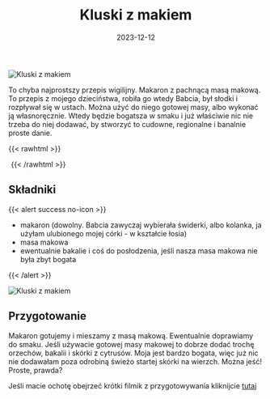 ﻿---
title: "Kluski z makiem"
date: 2023-12-12
categories:
- desery
tags:
- mak
- makaron
- wegetariańskie
- wegańskie
- Boże Narodzenie
thumbnailImagePosition: "top"
---
![Kluski z makiem](/img/Kluski-z-makiem/Kluski-z-makiem-1.jpg)

To chyba najprostszy przepis wigilijny. Makaron z pachnącą masą makową. To przepis z mojego dzieciństwa, robiła go wtedy Babcia, był słodki i rozpływał się w ustach. 
Można użyć do niego gotowej masy, albo wykonać ją własnoręcznie. Wtedy będzie bogatsza w smaku i już właściwie nic nie trzeba do niej dodawać, by stworzyć to cudowne, regionalne i banalnie proste danie. 

<!--more-->

{{< rawhtml >}}
<div id="ceneoaffcontainer624479"></div><a id="ceneoaff-logo" title="Ceneo.pl" href="https://www.ceneo.pl/#pid=26977&crid=624479&cid=46110" rel="nofollow"><img style="border:0;width:1px;height:1px;" src="//image.ceneostatic.pl/data/custom_images/4917/custom_image.png" alt="Ceneo.pl" /></a><script type="text/javascript" charset="utf-8">	if (typeof CeneoAPOptions == "undefined" || CeneoAPOptions == null)	{	var CeneoAPOptions = new Array(); 	stamp = parseInt(new Date().getTime()/86400, 10);	var script = document.createElement("script");	script.setAttribute("type", "text/javascript");	script.setAttribute("src", "//partnerzyapi.ceneo.pl/External/ap.js?"+stamp);	script.setAttribute("charset", "utf-8");	var head = document.getElementsByTagName("head")[0];	head.appendChild(script);	}	CeneoAPOptions[CeneoAPOptions.length] =	{		ad_creation: 624479,		ad_channel: 46110,		ad_partner: 26977,		ad_type: 1,		ad_content: '1767,3528,4496',		ad_format: 1,		ad_newpage: true,		ad_basket: false,		ad_container: 'ceneoaffcontainer624479',		ad_formatTypeId: 1,		ad_contextual: false, 		ad_recommended: false, 		ad_showRank: false 	};</script>
{{< /rawhtml >}}

## Składniki
{{< alert success no-icon >}}
- makaron (dowolny. Babcia zawyczaj wybierała świderki, albo kolanka, ja użyłam ulubionego mojej córki - w kształcie łosia)
- masa makowa
- ewentualnie bakalie i coś do posłodzenia, jeśli nasza masa makowa nie była zbyt bogata


{{< /alert >}}

![Kluski z makiem](/img/Kluski-z-makiem/Kluski-z-makiem-2.jpg)

## Przygotowanie
Makaron gotujemy i mieszamy z masą makową. Ewentualnie doprawiamy do smaku. Jeśli używacie gotowej masy makowej to dobrze dodać trochę orzechów, bakalii i skórki z cytrusów. Moja jest bardzo bogata, więc już nic nie dodawałam poza odrobiną świeżo startej skórki na wierzch.
Można jeść!
Proste, prawda?

Jeśli macie ochotę obejrzeć krótki filmik z przygotowywania kliknijcie [tutaj](https://www.instagram.com/reel/C0vsKRvMDnW/?utm_source=ig_web_copy_link&igshid=MzRlODBiNWFlZA==)
